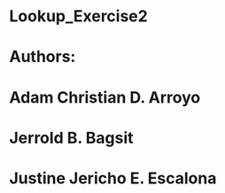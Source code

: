 # Lookup_Exercise2

# Authors:
#  Adam Christian D. Arroyo 
#  Jerrold B. Bagsit 
#  Justine Jericho E. Escalona
